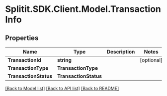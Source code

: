 # Splitit.SDK.Client.Model.TransactionInfo
## Properties

Name | Type | Description | Notes
------------ | ------------- | ------------- | -------------
**TransactionId** | **string** |  | [optional] 
**TransactionType** | **TransactionType** |  | 
**TransactionStatus** | **TransactionStatus** |  | 

[[Back to Model list]](../README.md#documentation-for-models) [[Back to API list]](../README.md#documentation-for-api-endpoints) [[Back to README]](../README.md)

